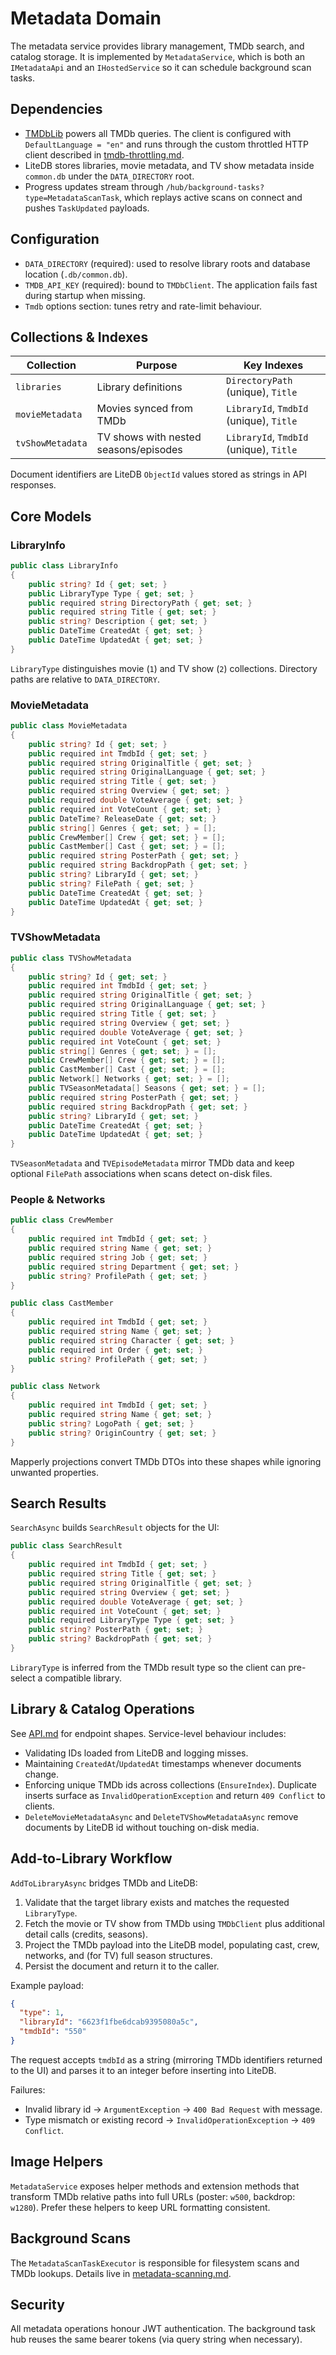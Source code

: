 # Metadata Domain

The metadata service provides library management, TMDb search, and catalog storage. It is implemented by `MetadataService`, which is both an `IMetadataApi` and an `IHostedService` so it can schedule background scan tasks.

## Dependencies
- [TMDbLib](https://github.com/LordMike/TMDbLib) powers all TMDb queries. The client is configured with `DefaultLanguage = "en"` and runs through the custom throttled HTTP client described in [tmdb-throttling.md](tmdb-throttling.md).
- LiteDB stores libraries, movie metadata, and TV show metadata inside `common.db` under the `DATA_DIRECTORY` root.
- Progress updates stream through `/hub/background-tasks?type=MetadataScanTask`, which replays active scans on connect and pushes `TaskUpdated` payloads.

## Configuration
- `DATA_DIRECTORY` (required): used to resolve library roots and database location (`.db/common.db`).
- `TMDB_API_KEY` (required): bound to `TMDbClient`. The application fails fast during startup when missing.
- `Tmdb` options section: tunes retry and rate-limit behaviour.

## Collections & Indexes
| Collection | Purpose | Key Indexes |
| --- | --- | --- |
| `libraries` | Library definitions | `DirectoryPath` (unique), `Title` |
| `movieMetadata` | Movies synced from TMDb | `LibraryId`, `TmdbId` (unique), `Title` |
| `tvShowMetadata` | TV shows with nested seasons/episodes | `LibraryId`, `TmdbId` (unique), `Title` |

Document identifiers are LiteDB `ObjectId` values stored as strings in API responses.

## Core Models

### LibraryInfo
```csharp
public class LibraryInfo
{
    public string? Id { get; set; }
    public LibraryType Type { get; set; }
    public required string DirectoryPath { get; set; }
    public required string Title { get; set; }
    public string? Description { get; set; }
    public DateTime CreatedAt { get; set; }
    public DateTime UpdatedAt { get; set; }
}
```
`LibraryType` distinguishes movie (`1`) and TV show (`2`) collections. Directory paths are relative to `DATA_DIRECTORY`.

### MovieMetadata
```csharp
public class MovieMetadata
{
    public string? Id { get; set; }
    public required int TmdbId { get; set; }
    public required string OriginalTitle { get; set; }
    public required string OriginalLanguage { get; set; }
    public required string Title { get; set; }
    public required string Overview { get; set; }
    public required double VoteAverage { get; set; }
    public required int VoteCount { get; set; }
    public DateTime? ReleaseDate { get; set; }
    public string[] Genres { get; set; } = [];
    public CrewMember[] Crew { get; set; } = [];
    public CastMember[] Cast { get; set; } = [];
    public required string PosterPath { get; set; }
    public required string BackdropPath { get; set; }
    public string? LibraryId { get; set; }
    public string? FilePath { get; set; }
    public DateTime CreatedAt { get; set; }
    public DateTime UpdatedAt { get; set; }
}
```

### TVShowMetadata
```csharp
public class TVShowMetadata
{
    public string? Id { get; set; }
    public required int TmdbId { get; set; }
    public required string OriginalTitle { get; set; }
    public required string OriginalLanguage { get; set; }
    public required string Title { get; set; }
    public required string Overview { get; set; }
    public required double VoteAverage { get; set; }
    public required int VoteCount { get; set; }
    public string[] Genres { get; set; } = [];
    public CrewMember[] Crew { get; set; } = [];
    public CastMember[] Cast { get; set; } = [];
    public Network[] Networks { get; set; } = [];
    public TVSeasonMetadata[] Seasons { get; set; } = [];
    public required string PosterPath { get; set; }
    public required string BackdropPath { get; set; }
    public string? LibraryId { get; set; }
    public DateTime CreatedAt { get; set; }
    public DateTime UpdatedAt { get; set; }
}
```
`TVSeasonMetadata` and `TVEpisodeMetadata` mirror TMDb data and keep optional `FilePath` associations when scans detect on-disk files.

### People & Networks
```csharp
public class CrewMember
{
    public required int TmdbId { get; set; }
    public required string Name { get; set; }
    public required string Job { get; set; }
    public required string Department { get; set; }
    public string? ProfilePath { get; set; }
}

public class CastMember
{
    public required int TmdbId { get; set; }
    public required string Name { get; set; }
    public required string Character { get; set; }
    public required int Order { get; set; }
    public string? ProfilePath { get; set; }
}

public class Network
{
    public required int TmdbId { get; set; }
    public required string Name { get; set; }
    public string? LogoPath { get; set; }
    public string? OriginCountry { get; set; }
}
```
Mapperly projections convert TMDb DTOs into these shapes while ignoring unwanted properties.

## Search Results
`SearchAsync` builds `SearchResult` objects for the UI:
```csharp
public class SearchResult
{
    public required int TmdbId { get; set; }
    public required string Title { get; set; }
    public required string OriginalTitle { get; set; }
    public required string Overview { get; set; }
    public required double VoteAverage { get; set; }
    public required int VoteCount { get; set; }
    public required LibraryType Type { get; set; }
    public string? PosterPath { get; set; }
    public string? BackdropPath { get; set; }
}
```
`LibraryType` is inferred from the TMDb result type so the client can pre-select a compatible library.

## Library & Catalog Operations
See [API.md](../API.md) for endpoint shapes. Service-level behaviour includes:
- Validating IDs loaded from LiteDB and logging misses.
- Maintaining `CreatedAt`/`UpdatedAt` timestamps whenever documents change.
- Enforcing unique TMDb ids across collections (`EnsureIndex`). Duplicate inserts surface as `InvalidOperationException` and return `409 Conflict` to clients.
- `DeleteMovieMetadataAsync` and `DeleteTVShowMetadataAsync` remove documents by LiteDB id without touching on-disk media.

## Add-to-Library Workflow
`AddToLibraryAsync` bridges TMDb and LiteDB:
1. Validate that the target library exists and matches the requested `LibraryType`.
2. Fetch the movie or TV show from TMDb using `TMDbClient` plus additional detail calls (credits, seasons).
3. Project the TMDb payload into the LiteDB model, populating cast, crew, networks, and (for TV) full season structures.
4. Persist the document and return it to the caller.

Example payload:
```json
{
  "type": 1,
  "libraryId": "6623f1fbe6dcab9395080a5c",
  "tmdbId": "550"
}
```
The request accepts `tmdbId` as a string (mirroring TMDb identifiers returned to the UI) and parses it to an integer before inserting into LiteDB.

Failures:
- Invalid library id → `ArgumentException` → `400 Bad Request` with message.
- Type mismatch or existing record → `InvalidOperationException` → `409 Conflict`.

## Image Helpers
`MetadataService` exposes helper methods and extension methods that transform TMDb relative paths into full URLs (poster: `w500`, backdrop: `w1280`). Prefer these helpers to keep URL formatting consistent.

## Background Scans
The `MetadataScanTaskExecutor` is responsible for filesystem scans and TMDb lookups. Details live in [metadata-scanning.md](metadata-scanning.md).

## Security
All metadata operations honour JWT authentication. The background task hub reuses the same bearer tokens (via query string when necessary).
